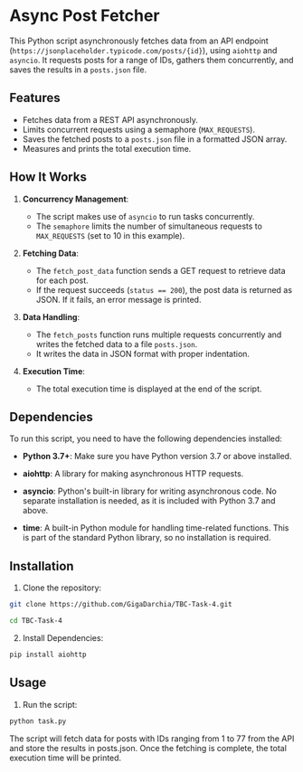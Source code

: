 # Async Post Fetcher

This Python script asynchronously fetches data from an API endpoint (`https://jsonplaceholder.typicode.com/posts/{id}`), using `aiohttp` and `asyncio`. It requests posts for a range of IDs, gathers them concurrently, and saves the results in a `posts.json` file.

## Features
- Fetches data from a REST API asynchronously.
- Limits concurrent requests using a semaphore (`MAX_REQUESTS`).
- Saves the fetched posts to a `posts.json` file in a formatted JSON array.
- Measures and prints the total execution time.

## How It Works

1. **Concurrency Management**: 
   - The script makes use of `asyncio` to run tasks concurrently. 
   - The `semaphore` limits the number of simultaneous requests to `MAX_REQUESTS` (set to 10 in this example).
   
2. **Fetching Data**:
   - The `fetch_post_data` function sends a GET request to retrieve data for each post.
   - If the request succeeds (`status == 200`), the post data is returned as JSON. If it fails, an error message is printed.

3. **Data Handling**:
   - The `fetch_posts` function runs multiple requests concurrently and writes the fetched data to a file `posts.json`.
   - It writes the data in JSON format with proper indentation.

4. **Execution Time**:
   - The total execution time is displayed at the end of the script.

## Dependencies

To run this script, you need to have the following dependencies installed:

- **Python 3.7+**: Make sure you have Python version 3.7 or above installed.

- **aiohttp**: A library for making asynchronous HTTP requests.

- **asyncio**: Python's built-in library for writing asynchronous code. 
No separate installation is needed, as it is included with Python 3.7 and above.
  
- **time**: A built-in Python module for handling time-related functions.
This is part of the standard Python library, so no installation is required.
## Installation

1. Clone the repository:

```bash
git clone https://github.com/GigaDarchia/TBC-Task-4.git

cd TBC-Task-4
```
2. Install Dependencies:

```bash
pip install aiohttp
```
## Usage 

1. Run the script:
```bash
python task.py
```
The script will fetch data for posts with IDs ranging from 1 to 77 from the API and store the results in posts.json.
Once the fetching is complete, the total execution time will be printed.
